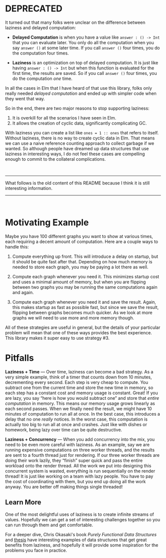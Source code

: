 # DEPRECATED

It turned out that many folks were unclear on the difference between laziness
and delayed computation:

  - **Delayed Computation** is when you have a value like `answer : () -> Int`
  that you can evaluate later. You only do all the computation when you say
  `answer ()` at some later time. If you call `answer ()` four times, you do
  the computation four times.

  - **Laziness** is an optimization on top of delayed computation. It is just
  like having `answer : () -> Int` but when this function is evaluated for the
  first time, the results are saved. So if you call `answer ()` four times, you
  do the computation *one* time.

In all the cases in Elm that I have heard of that use this library, folks only
really needed *delayed computation* and ended up with simpler code when they
went that way.

So in the end, there are two major reasons to stop supporting laziness:

  1. It is overkill for all the scenarios I have seen in Elm.
  2. It allows the creation of cyclic data, significantly complicating GC.

With laziness you can create a list like `ones = 1 :: ones` that refers to
itself. Without laziness, there is no way to create cyclic data in Elm. That
means we can use a naive reference counting approach to collect garbage if we
wanted. So although people have dreamed up data structures that use laziness
in interesting ways, I do not feel these cases are compelling enough to commit
to the collateral complications.

<br>

* * *

What follows is the old content of this README because I think it is still
interesting information.

* * *

<br>

# Motivating Example

Maybe you have 100 different graphs you want to show at various times, each
requiring a decent amount of computation. Here are a couple ways to handle
this:

 1. Compute everything up front. This will introduce a delay on startup, but
    it should be quite fast after that. Depending on how much memory is needed
    to store each graph, you may be paying a lot there as well.

 2. Compute each graph whenever you need it. This minimizes startup cost and
    uses a minimal amount of memory, but when you are flipping between two
    graphs you may be running the same computations again and again.

 3. Compute each graph whenever you need it and save the result. Again, this
    makes startup as fast as possible fast, but since we save the result,
    flipping between graphs becomes much quicker. As we look at more graphs
    we will need to use more and more memory though.

All of these strategies are useful in general, but the details of your
particular problem will mean that one of these ways provides the best
experience. This library makes it super easy to use strategy #3.


# Pitfalls

**Laziness + Time** &mdash;
Over time, laziness can become a bad strategy. As a very simple example, think
of a timer that counts down from 10 minutes, decrementing every second. Each
step is very cheap to compute. You subtract one from the current time and store
the new time in memory, so each step has a constant cost and memory usage is
constant. Great! If you are lazy, you say &ldquo;here is how you would subtract
one&rdquo; and store that *entire computation* in memory. This means our memory
usage grows linearly as each second passes. When we finally need the result, we
might have 10 minutes of computation to run all at once. In the best case, this
introduces a delay that no one *really* notices. In the worst case, this
computation is actually too big to run all at once and crashes. Just like with
dishes or homework, being lazy over time can be quite destructive.

**Laziness + Concurrency** &mdash;
When you add concurrency into the mix, you need to be even more careful with
laziness. As an example, say we are running expensive computations on three
worker threads, and the results are sent to a fourth thread just for rendering.
If our three worker threads are doing their work lazily, they
&ldquo;finish&rdquo; super quick and pass the entire workload onto the render
thread. All the work we put into designing this concurrent system is wasted,
everything is run sequentially on the render thread! It is just like working on
a team with lazy people. You have to pay the cost of coordinating with them,
but you end up doing all the work anyway. You are better off making things
single threaded!


## Learn More

One of the most delightful uses of laziness is to create infinite streams of
values. Hopefully we can get a set of interesting challenges together so
you can run through them and get comfortable.

For a deeper dive, Chris Okasaki's book *Purely Functional Data Structures*
and [thesis](http://www.cs.cmu.edu/~rwh/theses/okasaki.pdf)
have interesting examples of data structures that get great
benefits from laziness, and hopefully it will provide some inspiration for the
problems you face in practice.

